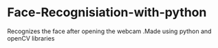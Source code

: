 # Face-Recognisiation-with-python
Recognizes the face after opening the webcam .Made using python and openCV libraries
